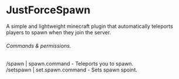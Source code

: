 # JustForceSpawn
 A simple and lightweight minecraft plugin that automatically teleports players to spawn when they join the server.


###### Commands & permissions.
 /spawn | spawn.command  -  Teleports you to spawn.<br />
 /setspawn | set.spawn.command  -  Sets spawn spoint.
